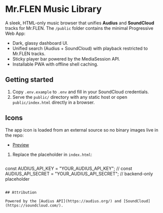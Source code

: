 # Mr.FLEN Music Library

A sleek, HTML-only music browser that unifies **Audius** and **SoundCloud** tracks for Mr.FLEN. The `/public` folder contains the minimal Progressive Web App:

- Dark, glassy dashboard UI.
- Unified search (Audius + SoundCloud) with playback restricted to Mr.FLEN tracks.
- Sticky player bar powered by the MediaSession API.
- Installable PWA with offline shell caching.

## Getting started

1. Copy `.env.example` to `.env` and fill in your SoundCloud credentials.
2. Serve the `public/` directory with any static host or open `public/index.html` directly in a browser.


## Icons


The app icon is loaded from an external source so no binary images live in the repo:


- [Preview](https://encrypted-tbn0.gstatic.com/images?q=tbn:ANd9GcTaF4gcqMi2_jDFJv-rNCvSR7LdGeumndQkew&s)

1. Replace the placeholder in `index.html`:
   ```js
 const AUDIUS_API_KEY  = "YOUR_AUDIUS_API_KEY";
  // const AUDIUS_API_SECRET = "YOUR_AUDIUS_API_SECRET"; // backend-only placeholder
  ```

## Attribution

Powered by the [Audius API](https://audius.org/) and [SoundCloud](https://soundcloud.com/).

